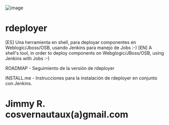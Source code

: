 ![image](https://user-images.githubusercontent.com/47022269/141700122-41611da8-9702-4ca6-87c7-1f62be153247.png)


# rdeployer
[ES] Una herramienta en shell, para deployar componentes en Weblogic/Jboss/OSB, usando Jenkins para manejo de Jobs :-)
[EN] A shell's tool, in order to deploy components on Webglogic/JBoss/OSB, using Jenkins with Jobs :-)

ROADMAP     -   Seguimiento de la versión de rdeployer

INSTALL.me  -   Instrucciones para la instalación de rdeployer en conjunto con Jenkins.

# Jimmy R. cosvernautaux(a)gmail.com


